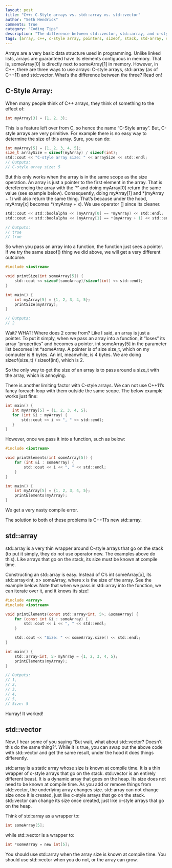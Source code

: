 ```yaml
--- 
layout: post
title: "C++: C-Style arrays vs. std::array vs. std::vector"
author: "Seth Hendrick"
comments: true
category: "Coding Tips"
description: "The difference between std::vector, std::array, and c-style arrays!"
tags: [array, c++, c-style array, pointers, sizeof, stack, std-array, std-vector, vector]
---
```


Arrays are a very basic data structure used in programming.  Unlike linked lists, arrays are guaranteed have its elements contiguous in memory.  That is, someArray[0] is directly next to someArray[1] in memory.  However, in C++, there are three ways to use arrays:  C-style arrays, std::array (as of C++11) and std::vector.  What’s the difference between the three? Read on!

## C-Style Array:

When many people think of C++ arrays, they think of something to the effect of:

```c
int myArray[3] = {1, 2, 3};
```

This is a feature left over from C, so hence the name “C-Style array”.  But, C-style arrays are very primitive.  For example there is no easy way to determine the size of this array.  Sure, you can do:

```c
int myArray[5] = {1, 2, 3, 4, 5};
size_t arraySize = sizeof(myArray) / sizeof(int);
std::cout << "C-style array size: " << arraySize << std::endl;
// Outputs:
// C-style array size: 5
```

But this only works when the array is in the same scope as the size operation.  An array is just a pointer to the first element in the array.  That is dereferencing the array with the ‘*’ and doing myArray[0] return the same value (see example below).  Consequently, doing myArray[1] and *(myArray + 1) will also return the same thing.  That’s because under the hood, myArray[x] becomes *(myArray + x).  We use operator [] since its cleaner.

```c
std::cout << std::boolalpha << (myArray[0] == *myArray) << std::endl;
std::cout << std::boolalpha << (myArray[1] == *(myArray + 1) << std::endl;

// Outputs:
// true
// true
```

So when you pass an array into a function, the function just sees a pointer. If we try the same sizeof() thing we did above, we will get a very different outcome:

```c
#include <iostream>

void printSize(int someArray[5]) {
    std::cout << sizeof(someArray)/sizeof(int) << std::endl;
}

int main() {
    int myArray[5] = {1, 2, 3, 4, 5};
    printSize(myArray);
}

// Outputs:
// 2
```

Wait? WHAT! Where does 2 come from?  Like I said, an array is just a pointer.  To put it simply, when we pass an array into a function, it “loses” its array “properties” and becomes a pointer.  int someArray[5] in the parameter list becomes int *someArray.  A pointer is of size size_t, which on my computer is 8 bytes.  An int, meanwhile, is 4 bytes.  We are doing sizeof(size_t) / sizeof(int), which is 2.

So the only way to get the size of an array is to pass around a size_t with the array, which is annoying.

There is another limiting factor with C-style arrays.  We can not use C++11’s fancy foreach loop with them outside the same scope.  The below example works just fine:

```c
int main() {
   int myArray[5] = {1, 2, 3, 4, 5};
   for (int &i : myArray) {
       std::cout << i << ", " << std::endl;
   }
}
```

However, once we pass it into a function, such as below:

```c
#include <iostream>

void printElements(int someArray[5]) {
    for (int &i : someArray) {
        std::cout << i << ", " << std::endl;
    }
}

int main() {
    int myArray[5] = {1, 2, 3, 4, 5};
    printElements(myArray);
}
```

We get a very nasty compile error.

The solution to both of these problems is C++11’s new std::array.

## std::array

std::array is a very thin wrapper around C-style arrays that go on the stack (to put it simply, they do not use operator new.  The examples above do this).  Like arrays that go on the stack, its size must be known at compile time.

Constructing an std::array is easy.  Instead of C’s int someArray[x], its std::array<int, x> someArray, where x is the size of the array.  See the example below.  Note that when we pass in std::array into the function, we can iterate over it, and it knows its size!

```c
#include <array>
#include <iostream>

void printElements(const std::array<int, 5>; &someArray) {
    for (const int &i : someArray) {
        std::cout << i << ", " << std::endl;
    }

    std::cout << "Size: " << someArray.size() << std::endl;
}

int main() {
    std::array<int, 5> myArray = {1, 2, 3, 4, 5};
    printElements(myArray);
}

// Outputs:
// 1,
// 2,
// 3,
// 4,
// 5,
// Size: 5
```

Hurray! It worked!

## std::vector

Now, I hear some of you saying “But wait, what about std::vector? Doesn’t this do the same thing?”.  While it is true, you can swap out the above code with std::vector and get the same result, under the hood it does things differently.

std::array is a static array whose size is known at compile time.  It is a thin wrapper of c-style arrays that go on the stack.  std::vector is an entirely different beast.  It is a dynamic array that goes on the heap. Its size does not need to be known at compile time.  As you add or remove things from std::vector, the underlying array changes size.  std::array can not change size once it is created, just like c-style arrays that go on the stack.  std::vector can change its size once created, just like c-style arrays that go on the heap.

Think of std::array as a wrapper to:

```c
int someArray[5];
```

while std::vector is a wrapper to:

```c
int *someArray = new int[5];
```

You should use std::array when the array size is known at compile time.  You should use std::vector when you do not, or the array can grow.

